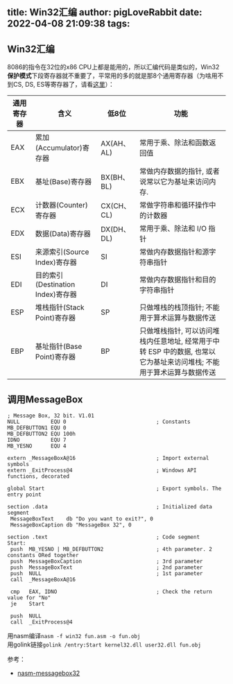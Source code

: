 title: Win32汇编
author: pigLoveRabbit
date: 2022-04-08 21:09:38
tags:
---
## Win32汇编
8086的指令在32位的x86 CPU上都是能用的，所以汇编代码是类似的，Win32 **保护模式**下段寄存器就不重要了，平常用的多的就是那8个通用寄存器（为啥用不到CS, DS, ES等寄存器了，请看[这里](https://en.wikipedia.org/wiki/X86_memory_segmentation)）：   

| 通用寄存器  | 含义 | 低8位 | 功能 |
| --- | --- | --- | --- |
| EAX     | 累加(Accumulator)寄存器                                                                                       | AX(AH、AL)                     | 常用于乘、除法和函数返回值                                                     |
| EBX     | 基址(Base)寄存器                                                                                              | BX(BH、BL)                     | 常做内存数据的指针, 或者说常以它为基址来访问内存.                                        |
| ECX     | 计数器(Counter)寄存器                                                                                          | CX(CH、CL)                     | 常做字符串和循环操作中的计数器                                                   |
| EDX     | 数据(Data)寄存器                                                                                              | DX(DH、DL)                     | 常用于乘、除法和 I/O 指针                                                   |
| ESI     | 来源索引(Source Index)寄存器                                                                                    | SI                            | 常做内存数据指针和源字符串指针                                                   |
| EDI     | 目的索引(Destination Index)寄存器                                                                               | DI                            | 常做内存数据指针和目的字符串指针                                                  |
| ESP     | 堆栈指针(Stack Point)寄存器                                                                                     | SP                            | 只做堆栈的栈顶指针; 不能用于算术运算与数据传送                                          |
| EBP     | 基址指针(Base Point)寄存器                                                                                      | BP                            | 只做堆栈指针, 可以访问堆栈内任意地址, 经常用于中转 ESP 中的数据, 也常以它为基址来访问堆栈; 不能用于算术运算与数据传送 |




<!-- more -->



## 调用MessageBox
```Assembly
; Message Box, 32 bit. V1.01
NULL          EQU 0                             ; Constants
MB_DEFBUTTON1 EQU 0
MB_DEFBUTTON2 EQU 100h
IDNO          EQU 7
MB_YESNO      EQU 4

extern _MessageBoxA@16                          ; Import external symbols
extern _ExitProcess@4                           ; Windows API functions, decorated

global Start                                    ; Export symbols. The entry point

section .data                                   ; Initialized data segment
 MessageBoxText    db "Do you want to exit?", 0
 MessageBoxCaption db "MessageBox 32", 0

section .text                                   ; Code segment
Start:
 push  MB_YESNO | MB_DEFBUTTON2                 ; 4th parameter. 2 constants ORed together
 push  MessageBoxCaption                        ; 3rd parameter
 push  MessageBoxText                           ; 2nd parameter
 push  NULL                                     ; 1st parameter
 call  _MessageBoxA@16

 cmp   EAX, IDNO                                ; Check the return value for "No"
 je    Start

 push  NULL
 call  _ExitProcess@4

```
用nasm编译`nasm -f win32 fun.asm -o fun.obj`  
用golink链接`golink /entry:Start kernel32.dll user32.dll fun.obj`





参考：
* [nasm-messagebox32](https://www.davidgrantham.com/nasm-messagebox32/)